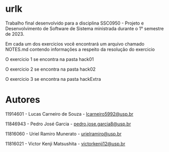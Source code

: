 # urlk

Trabalho final desenvolvido para a disciplina SSC0950 - Projeto e Desenvolvimento de Software de Sistema ministrada durante o 1° semestre de 2023.

Em cada um dos exercicios você encontrará um arquivo chamado NOTES.md contendo informações a respeito da resolução do exercicio

O exercicio 1 se encontra na pasta hack01

O exercicio 2 se encontra na pasta hack02

O exercicio 3 se encontra na pasta hackExtra
 
# Autores

11914601 - Lucas Carneiro de Souza - lcarneiro5992@usp.br

11846943 - Pedro José Garcia       - pedro.jose.garcia8@usp.br

11816060 - Uriel Ramiro Munerato   - urielramiro@usp.br

11816021 - Victor Kenji Matsushita - victorkenji12@usp.br



